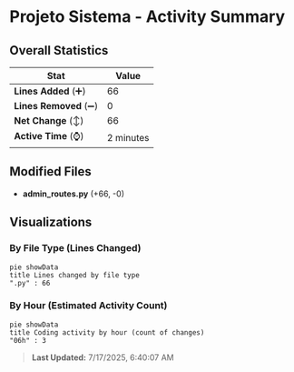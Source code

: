 # Projeto Sistema - Activity Summary 

## Overall Statistics

| Stat                   | Value                                                             |
| ---------------------- | ----------------------------------------------------------------- |
| **Lines Added** (➕)   | 66                                          |
| **Lines Removed** (➖) | 0                                        |
| **Net Change** (↕)    | 66                |
| **Active Time** (⌚)   | 2 minutes |


## Modified Files
- **admin_routes.py** (+66, -0)

## Visualizations

### By File Type (Lines Changed)

```mermaid
pie showData
title Lines changed by file type
".py" : 66
```

### By Hour (Estimated Activity Count)

```mermaid
pie showData
title Coding activity by hour (count of changes)
"06h" : 3
```


> **Last Updated:** 7/17/2025, 6:40:07 AM
